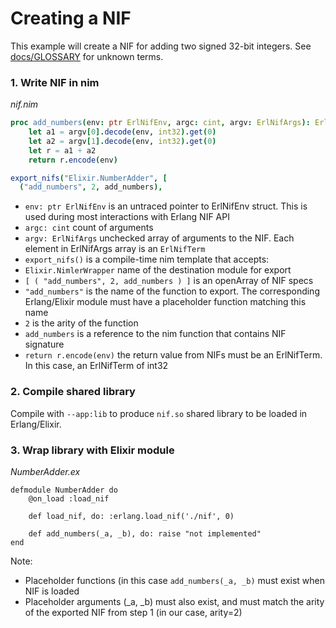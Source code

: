 # Creating a NIF

This example will create a NIF for adding two signed 32-bit integers. See [docs/GLOSSARY](GLOSSARY.md) for unknown terms.

### 1. Write NIF in nim

*nif.nim*
```nim
proc add_numbers(env: ptr ErlNifEnv, argc: cint, argv: ErlNifArgs): ErlNifTerm =
    let a1 = argv[0].decode(env, int32).get(0)
    let a2 = argv[1].decode(env, int32).get(0)
    let r = a1 + a2
    return r.encode(env)

export_nifs("Elixir.NumberAdder", [
  ("add_numbers", 2, add_numbers),
```

* `env: ptr ErlNifEnv` is an untraced pointer to ErlNifEnv struct. This is used during most interactions with Erlang NIF API
* `argc: cint` count of arguments
* `argv: ErlNifArgs` unchecked array of arguments to the NIF. Each element in ErlNifArgs array is an `ErlNifTerm`
* `export_nifs()` is a compile-time nim template that accepts:
* `Elixir.NimlerWrapper` name of the destination module for export
* `[ ( "add_numbers", 2, add_numbers ) ]` is an openArray of NIF specs
* `"add_numbers"` is the name of the function to export. The corresponding Erlang/Elixir module must have a placeholder function matching this name
* `2` is the arity of the function
* `add_numbers` is a reference to the nim function that contains NIF signature
* `return r.encode(env)` the return value from NIFs must be an ErlNifTerm. In this case, an ErlNifTerm of int32

### 2. Compile shared library

Compile with `--app:lib` to produce `nif.so` shared library to be loaded in Erlang/Elixir.

### 3. Wrap library with Elixir module

*NumberAdder.ex*

```elxir
defmodule NumberAdder do
    @on_load :load_nif

    def load_nif, do: :erlang.load_nif('./nif', 0)

    def add_numbers(_a, _b), do: raise "not implemented"
end
```

Note:

* Placeholder functions (in this case `add_numbers(_a, _b)` must exist when NIF is loaded
* Placeholder arguments (_a, _b) must also exist, and must match the arity of the exported NIF from step 1 (in our case, arity=2)




